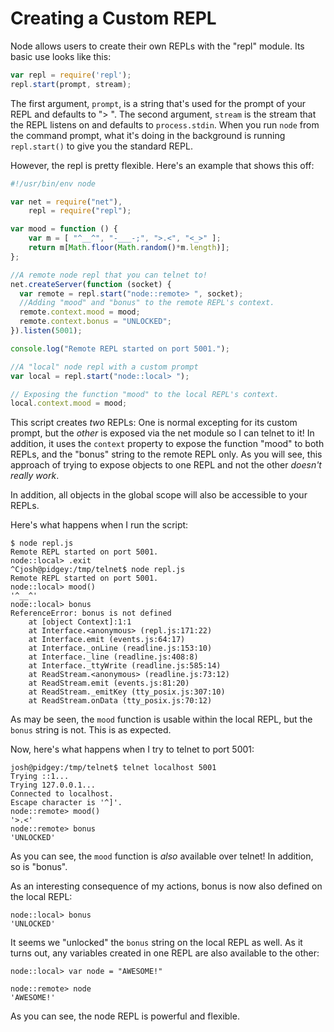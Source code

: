 # Creating a Custom REPL

Node allows users to create their own REPLs with the "repl" module. Its basic use looks like this:

```javascript
var repl = require('repl');
repl.start(prompt, stream);
```

The first argument, `prompt`, is a string that's used for the prompt of your REPL and defaults to "> ". The second argument, `stream` is the stream that the REPL listens on and defaults to `process.stdin`. When you run `node` from the command prompt, what it's doing in the background is running `repl.start()` to give you the standard REPL.

However, the repl is pretty flexible. Here's an example that shows this off:

```javascript
#!/usr/bin/env node

var net = require("net"),
    repl = require("repl");

var mood = function () {
    var m = [ "^__^", "-___-;", ">.<", "<_>" ];
    return m[Math.floor(Math.random()*m.length)];
};

//A remote node repl that you can telnet to!
net.createServer(function (socket) {
  var remote = repl.start("node::remote> ", socket);
  //Adding "mood" and "bonus" to the remote REPL's context.
  remote.context.mood = mood;
  remote.context.bonus = "UNLOCKED";
}).listen(5001);

console.log("Remote REPL started on port 5001.");

//A "local" node repl with a custom prompt
var local = repl.start("node::local> ");

// Exposing the function "mood" to the local REPL's context.
local.context.mood = mood;
```

This script creates *two* REPLs: One is normal excepting for its custom prompt, but the *other* is exposed via the net module so I can telnet to it! In addition, it uses the `context` property to expose the function "mood" to both REPLs, and the "bonus" string to the remote REPL only. As you will see, this approach of trying to expose objects to one REPL and not the other *doesn't really work*.

In addition, all objects in the global scope will also be accessible to your REPLs.

Here's what happens when I run the script:

    $ node repl.js 
    Remote REPL started on port 5001.
    node::local> .exit
    ^Cjosh@pidgey:/tmp/telnet$ node repl.js 
    Remote REPL started on port 5001.
    node::local> mood()
    '^__^'
    node::local> bonus
    ReferenceError: bonus is not defined
        at [object Context]:1:1
        at Interface.<anonymous> (repl.js:171:22)
        at Interface.emit (events.js:64:17)
        at Interface._onLine (readline.js:153:10)
        at Interface._line (readline.js:408:8)
        at Interface._ttyWrite (readline.js:585:14)
        at ReadStream.<anonymous> (readline.js:73:12)
        at ReadStream.emit (events.js:81:20)
        at ReadStream._emitKey (tty_posix.js:307:10)
        at ReadStream.onData (tty_posix.js:70:12)

As may be seen, the `mood` function is usable within the local REPL, but the
`bonus` string is not. This is as expected.

Now, here's what happens when I try to telnet to port 5001:

    josh@pidgey:/tmp/telnet$ telnet localhost 5001
    Trying ::1...
    Trying 127.0.0.1...
    Connected to localhost.
    Escape character is '^]'.
    node::remote> mood()
    '>.<'
    node::remote> bonus
    'UNLOCKED'

As you can see, the `mood` function is *also* available over telnet! In addition, so is "bonus".

As an interesting consequence of my actions, bonus is now also defined on the local REPL:

    node::local> bonus
    'UNLOCKED'

It seems we "unlocked" the `bonus` string on the local REPL as well. As it turns out, any variables created in one REPL are also available to the other:

    node::local> var node = "AWESOME!"

    node::remote> node
    'AWESOME!'

As you can see, the node REPL is powerful and flexible.